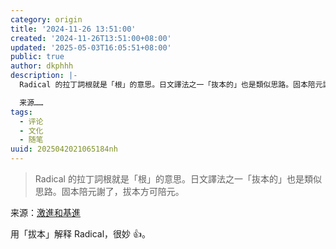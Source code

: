 ```yaml
---
category: origin
title: '2024-11-26 13:51:00'
created: '2024-11-26T13:51:00+08:00'
updated: '2025-05-03T16:05:51+08:00'
public: true
author: dkphhh
description: |-
  Radical 的拉丁詞根就是「根」的意思。日文譯法之一「抜本的」也是類似思路。固本陪元謝了，拔本方可陪元。

  来源……
tags:
  - 评论
  - 文化
  - 随笔
uuid: 2025042021065184nh
---
```


> Radical 的拉丁詞根就是「根」的意思。日文譯法之一「抜本的」也是類似思路。固本陪元謝了，拔本方可陪元。

来源：[激進和基進](https://blog.yitianshijie.net/2024/11/26/jijin-and-jijin/)

用「拔本」解释 Radical，很妙 👍。

